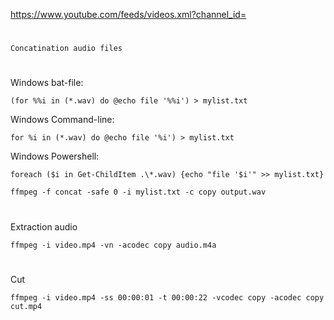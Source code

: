https://www.youtube.com/feeds/videos.xml?channel_id=
#
`Concatination audio files`
#
Windows bat-file:
```
(for %%i in (*.wav) do @echo file '%%i') > mylist.txt
```
Windows Command-line:
```
for %i in (*.wav) do @echo file '%i') > mylist.txt
```
Windows Powershell:
```
foreach ($i in Get-ChildItem .\*.wav) {echo "file '$i'" >> mylist.txt}
```
```
ffmpeg -f concat -safe 0 -i mylist.txt -c copy output.wav
```
#
Extraction audio
```
ffmpeg -i video.mp4 -vn -acodec copy audio.m4a
```
#
Cut
```
ffmpeg -i video.mp4 -ss 00:00:01 -t 00:00:22 -vcodec copy -acodec copy cut.mp4
```
